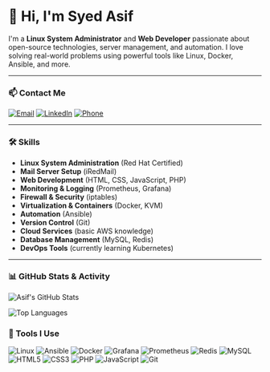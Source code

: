 # 👋 Hi, I'm Syed Asif

I'm a **Linux System Administrator** and **Web Developer** passionate about open-source technologies, server management, and automation. I love solving real-world problems using powerful tools like Linux, Docker, Ansible, and more.

---

### 📫 Contact Me

[![Email](https://img.shields.io/badge/-Email-D14836?style=flat-square&logo=gmail&logoColor=white)](mailto:calltoasif27@gmail.com)
[![LinkedIn](https://img.shields.io/badge/-LinkedIn-0077B5?style=flat-square&logo=linkedin&logoColor=white)](https://www.linkedin.com/in/syedasif27)
[![Phone](https://img.shields.io/badge/-7094966796-black?style=flat-square&logo=phone&logoColor=white)](tel:7094966796)

---

### 🛠️ Skills

- **Linux System Administration** (Red Hat Certified)
- **Mail Server Setup** (iRedMail)
- **Web Development** (HTML, CSS, JavaScript, PHP)
- **Monitoring & Logging** (Prometheus, Grafana)
- **Firewall & Security** (iptables)
- **Virtualization & Containers** (Docker, KVM)
- **Automation** (Ansible)
- **Version Control** (Git)
- **Cloud Services** (basic AWS knowledge)
- **Database Management** (MySQL, Redis)
- **DevOps Tools** (currently learning Kubernetes)

---

### 📊 GitHub Stats & Activity

![Asif's GitHub Stats](https://github-readme-stats.vercel.app/api?username=syedasif27&show_icons=true&theme=radical)

![Top Languages](https://github-readme-stats.vercel.app/api/top-langs/?username=syedasif27&layout=compact&theme=radical)


### 🔧 Tools I Use

![Linux](https://img.shields.io/badge/-Linux-FCC624?style=flat-square&logo=linux&logoColor=black)
![Ansible](https://img.shields.io/badge/-Ansible-EE0000?style=flat-square&logo=ansible&logoColor=white)
![Docker](https://img.shields.io/badge/-Docker-2496ED?style=flat-square&logo=docker&logoColor=white)
![Grafana](https://img.shields.io/badge/-Grafana-F46800?style=flat-square&logo=grafana&logoColor=white)
![Prometheus](https://img.shields.io/badge/-Prometheus-E6522C?style=flat-square&logo=prometheus&logoColor=white)
![Redis](https://img.shields.io/badge/-Redis-DC382D?style=flat-square&logo=redis&logoColor=white)
![MySQL](https://img.shields.io/badge/-MySQL-4479A1?style=flat-square&logo=mysql&logoColor=white)
![HTML5](https://img.shields.io/badge/-HTML5-E34F26?style=flat-square&logo=html5&logoColor=white)
![CSS3](https://img.shields.io/badge/-CSS3-1572B6?style=flat-square&logo=css3&logoColor=white)
![PHP](https://img.shields.io/badge/-PHP-777BB4?style=flat-square&logo=php&logoColor=white)
![JavaScript](https://img.shields.io/badge/-JavaScript-F7DF1E?style=flat-square&logo=javascript&logoColor=black)
![Git](https://img.shields.io/badge/-Git-F05032?style=flat-square&logo=git&logoColor=white)
